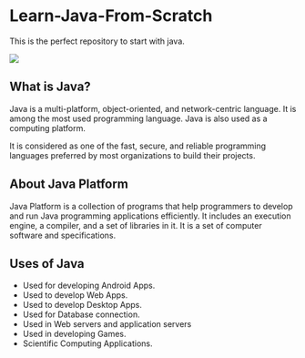 # Learn-Java-From-Scratch
This is the perfect repository to start with java.

 <img src="https://img.icons8.com/color/144/000000/java-coffee-cup-logo--v1.png"/>

## What is Java?

Java is a multi-platform, object-oriented, and network-centric language. It is among the most used programming language. Java is also used as a computing platform.

It is considered as one of the fast, secure, and reliable programming languages preferred by most organizations to build their projects.

## About Java Platform

Java Platform is a collection of programs that help programmers to develop and run Java programming applications efficiently. It includes an execution engine, a compiler, and a set of libraries in it. It is a set of computer software and specifications.

## Uses of Java

- Used for developing Android Apps.
- Used to develop Web Apps.
- Used to develop Desktop Apps.
- Used for Database connection.
- Used in Web servers and application servers
- Used in developing Games.
- Scientific Computing Applications.